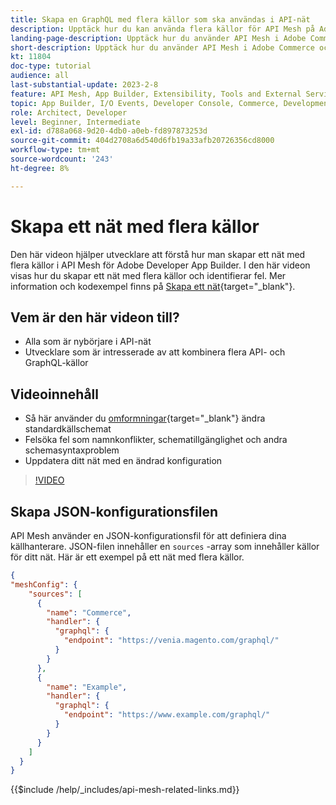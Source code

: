 ```yaml
---
title: Skapa en GraphQL med flera källor som ska användas i API-nät
description: Upptäck hur du kan använda flera källor för API Mesh på Adobe Commerce och [!DNL Adobe App Builder]. Lär dig mer om några vanliga fel och hur du löser dem.
landing-page-description: Upptäck hur du använder API Mesh i Adobe Commerce och [!DNL Adobe App Builder]. Lär dig hur du skapar ett nät som har flera källor och hur du löser några vanliga fel.
short-description: Upptäck hur du använder API Mesh i Adobe Commerce och [!DNL Adobe App Builder]. Lär dig hur du skapar ett nät som har flera källor och hur du löser några vanliga fel.
kt: 11804
doc-type: tutorial
audience: all
last-substantial-update: 2023-2-8
feature: API Mesh, App Builder, Extensibility, Tools and External Services, Backend Development
topic: App Builder, I/O Events, Developer Console, Commerce, Development, Integrations
role: Architect, Developer
level: Beginner, Intermediate
exl-id: d788a068-9d20-4db0-a0eb-fd897873253d
source-git-commit: 404d2708a6d540d6fb19a33afb20726356cd8000
workflow-type: tm+mt
source-wordcount: '243'
ht-degree: 8%

---
```


# Skapa ett nät med flera källor

Den här videon hjälper utvecklare att förstå hur man skapar ett nät med flera källor i API Mesh för Adobe Developer App Builder. I den här videon visas hur du skapar ett nät med flera källor och identifierar fel. Mer information och kodexempel finns på [Skapa ett nät](https://developer.adobe.com/graphql-mesh-gateway/gateway/create-mesh/#create-a-mesh-1){target="_blank"}.

## Vem är den här videon till?

* Alla som är nybörjare i API-nät
* Utvecklare som är intresserade av att kombinera flera API- och GraphQL-källor

## Videoinnehåll

* Så här använder du [omformningar](https://developer.adobe.com/graphql-mesh-gateway/gateway/transforms/){target="_blank"} ändra standardkällschemat
* Felsöka fel som namnkonflikter, schematillgänglighet och andra schemasyntaxproblem
* Uppdatera ditt nät med en ändrad konfiguration

>[!VIDEO](https://video.tv.adobe.com/v/3414125?quality=12&learn=on)

## Skapa JSON-konfigurationsfilen

API Mesh använder en JSON-konfigurationsfil för att definiera dina källhanterare. JSON-filen innehåller en `sources` -array som innehåller källor för ditt nät. Här är ett exempel på ett nät med flera källor.

```json
{
"meshConfig": {
    "sources": [
      {
        "name": "Commerce",
        "handler": {
          "graphql": {
            "endpoint": "https://venia.magento.com/graphql/"
          }
        }
      },
      {
        "name": "Example",
        "handler": {
          "graphql": {
            "endpoint": "https://www.example.com/graphql/"
          }
        }
      }
    ]
  }
}
```

{{$include /help/_includes/api-mesh-related-links.md}}
